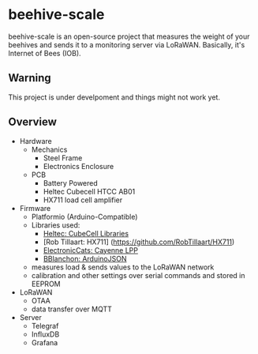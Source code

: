 # beehive-scale
beehive-scale is an open-source project that measures the weight of your beehives and sends it to a monitoring server via LoRaWAN. Basically, it's Internet of Bees (IOB).

## Warning
This project is under develpoment and things might not work yet.

## Overview
- Hardware
  - Mechanics
    - Steel Frame
    - Electronics Enclosure
  - PCB
    - Battery Powered
    - Heltec Cubecell HTCC AB01
    - HX711 load cell amplifier
- Firmware
  - Platformio (Arduino-Compatible)
  - Libraries used:
    - [Heltec: CubeCell Libraries](https://github.com/HelTecAutomation/CubeCell-Arduino)
    - [Rob Tillaart: HX711] (https://github.com/RobTillaart/HX711)
    - [ElectronicCats: Cayenne LPP](https://github.com/ElectronicCats/CayenneLPP)
    - [BBlanchon: ArduinoJSON](https://github.com/bblanchon/ArduinoJson)
  - measures load & sends values to the LoRaWAN network
  - calibration and other settings over serial commands and stored in EEPROM
- LoRaWAN
  - OTAA
  - data transfer over MQTT
- Server
  - Telegraf
  - InfluxDB
  - Grafana
